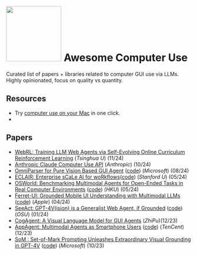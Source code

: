 # <img src="https://github.com/user-attachments/assets/d167261f-b73f-42af-bddf-0ec2ed1b21d9" height="150"/> Awesome Computer Use 
Curated list of papers + libraries related to computer GUI use via LLMs.\
Highly opinionated, focus on quality vs quantity.

## Resources
* Try [computer use on your Mac](https://github.com/philfung/computer-use) in one click.
* 
## Papers
* [WebRL: Training LLM Web Agents via Self-Evolving Online Curriculum Reinforcement Learning](https://arxiv.org/html/2411.02337v1) (*Tsinghua U*) (11/24)
* [Anthropic Claude Computer Use API](https://docs.anthropic.com/en/docs/build-with-claude/computer-use) (*Anthropic*) (10/24)
* [OmniParser for Pure Vision Based GUI Agent](https://microsoft.github.io/OmniParser/) ([code](https://github.com/microsoft/OmniParser)) (*Microsoft*) (08/24)
* [ECLAIR: Enterprise sCaLe AI for woRkflows](https://hazyresearch.stanford.edu/blog/2024-05-18-eclair)([code](https://github.com/HazyResearch/eclair-agents)) (*Stanford U*) (05/24)
* [OSWorld: Benchmarking Multimodal Agents for Open-Ended Tasks in Real Computer Environments](https://os-world.github.io/) ([code](https://github.com/xlang-ai/OSWorld)) (*HKU*) (05/24)
* [Ferret-UI: Grounded Mobile UI Understanding with Multimodal LLMs](https://arxiv.org/abs/2404.05719) ([code](https://github.com/apple/ml-ferret/tree/main/ferretui)) (*Apple*) (04/24)
* [SeeAct: GPT-4V(ision) is a Generalist Web Agent, if Grounded](https://osu-nlp-group.github.io/SeeAct/) ([code](https://github.com/OSU-NLP-Group/SeeAct)) (*OSU*) (01/24)
* [CogAgent: A Visual Language Model for GUI Agents](https://github.com/THUDM/CogVLM2) (*ZhiPu*)(12/23)
* [AppAgent: Multimodal Agents as Smartphone Users](https://appagent-official.github.io/) ([code](https://github.com/mnotgod96/AppAgent)) (*TenCent*) (12/23)
* [SoM : Set-of-Mark Prompting Unleashes Extraordinary Visual Grounding in GPT-4V](https://som-gpt4v.github.io/) ([code](https://github.com/microsoft/SoM)) (*Microsoft*) (10/23)


